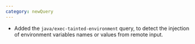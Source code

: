 ```yaml
---
category: newQuery
---
```

* Added the `java/exec-tainted-environment` query, to detect the injection of environment variables names or values from remote input.

